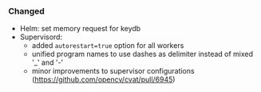 ### Changed

- Helm: set memory request for keydb
- Supervisord:
  - added `autorestart=true` option for all workers
  - unified program names to use dashes as delimiter instead of mixed '_' and '-'
  - minor improvements to supervisor configurations
  (<https://github.com/opencv/cvat/pull/6945>)
